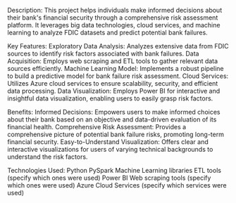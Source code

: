 Description:
This project helps individuals make informed decisions about their bank's financial security through a comprehensive risk assessment platform. It leverages big data technologies, cloud services, and machine learning to analyze FDIC datasets and predict potential bank failures.

Key Features:
Exploratory Data Analysis: Analyzes extensive data from FDIC sources to identify risk factors associated with bank failures.
Data Acquisition: Employs web scraping and ETL tools to gather relevant data sources efficiently.
Machine Learning Model: Implements a robust pipeline to build a predictive model for bank failure risk assessment.
Cloud Services: Utilizes Azure cloud services to ensure scalability, security, and efficient data processing.
Data Visualization: Employs Power BI for interactive and insightful data visualization, enabling users to easily grasp risk factors.

Benefits:
Informed Decisions: Empowers users to make informed choices about their bank based on an objective and data-driven evaluation of its financial health.
Comprehensive Risk Assessment: Provides a comprehensive picture of potential bank failure risks, promoting long-term financial security.
Easy-to-Understand Visualization: Offers clear and interactive visualizations for users of varying technical backgrounds to understand the risk factors.

Technologies Used:
Python
PySpark
Machine Learning libraries
ETL tools (specify which ones were used)
Power BI
Web scraping tools (specify which ones were used)
Azure Cloud Services (specify which services were used)
